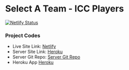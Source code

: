 # Select A Team - ICC Players
[![Netlify Status](https://api.netlify.com/api/v1/badges/136d77d7-02e2-4756-b4ff-30c2e151c762/deploy-status)](https://app.netlify.com/sites/select-a-team/deploys)

### Project Codes

* Live Site Link: [Netlify](https://select-a-team.netlify.app/)
* Server Site Link: [Heroku](https://select-icc-team.herokuapp.com/)
* Server Git Repo: [Server Git Repo](https://github.com/farukhrana14/select-a-team-simple-react-server)
* Heroku App [Heroku](https://select-icc-team.herokuapp.com)



